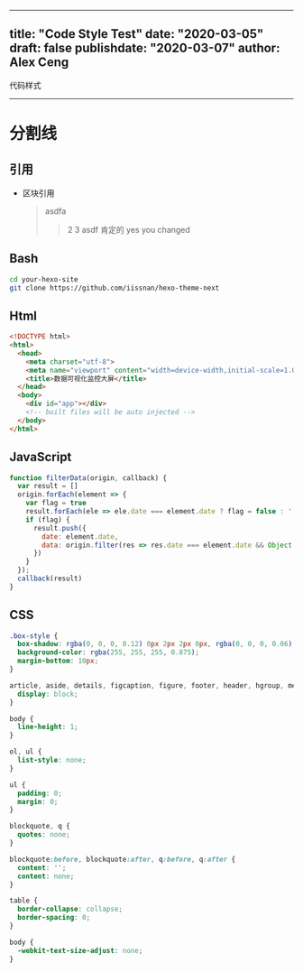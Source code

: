 
---
title: "Code Style Test"
date: "2020-03-05"
draft: false
publishdate: "2020-03-07"
author: Alex Ceng
---

代码样式

-----
分割线
===

## 引用

* 区块引用
  > asdfa
    >> 2
    >> 3
  > asdf
  > 肯定的
  > yes you changed

## Bash
``` bash
cd your-hexo-site
git clone https://github.com/iissnan/hexo-theme-next
```
## Html

``` html
<!DOCTYPE html>
<html>
  <head>
    <meta charset="utf-8">
    <meta name="viewport" content="width=device-width,initial-scale=1.0">
    <title>数据可视化监控大屏</title>
  </head>
  <body>
    <div id="app"></div>
    <!-- built files will be auto injected -->
  </body>
</html>

```

## JavaScript
``` javascript
function filterData(origin, callback) {
  var result = []
  origin.forEach(element => {
    var flag = true
    result.forEach(ele => ele.date === element.date ? flag = false : '')
    if (flag) {
      result.push({
        date: element.date,
        data: origin.filter(res => res.date === element.date && Object.keys(res.cond) == 10)
      })
    }
  });
  callback(result)
}

```

## CSS

``` css
.box-style {
  box-shadow: rgba(0, 0, 0, 0.12) 0px 2px 2px 0px, rgba(0, 0, 0, 0.06) 0px 3px 1px -2px, rgba(0, 0, 0, 0.12) 0px 1px 5px 0px, rgba(0, 0, 0, 0.09) 0px -1px 0.5px 0px;
  background-color: rgba(255, 255, 255, 0.875);
  margin-bottom: 10px;
}

article, aside, details, figcaption, figure, footer, header, hgroup, menu, nav, section {
  display: block;
}

body {
  line-height: 1;
}

ol, ul {
  list-style: none;
}

ul {
  padding: 0;
  margin: 0;
}

blockquote, q {
  quotes: none;
}

blockquote:before, blockquote:after, q:before, q:after {
  content: '';
  content: none;
}

table {
  border-collapse: collapse;
  border-spacing: 0;
}

body {
  -webkit-text-size-adjust: none;
}
```